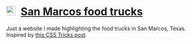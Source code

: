 # [<img src="https://edelstone.github.io/san-marcos-food-trucks/favicon.ico" width="25px" />](https://edelstone.github.io/san-marcos-food-trucks) &nbsp;[San Marcos food trucks](https://edelstone.github.io/san-marcos-food-trucks)

Just a website I made highlighting the food trucks in San Marcos, Texas. Inspired by [this CSS Tricks post](https://css-tricks.com/going-from-dumb-little-idea-to-real-website-in-like-10-minutes/).

